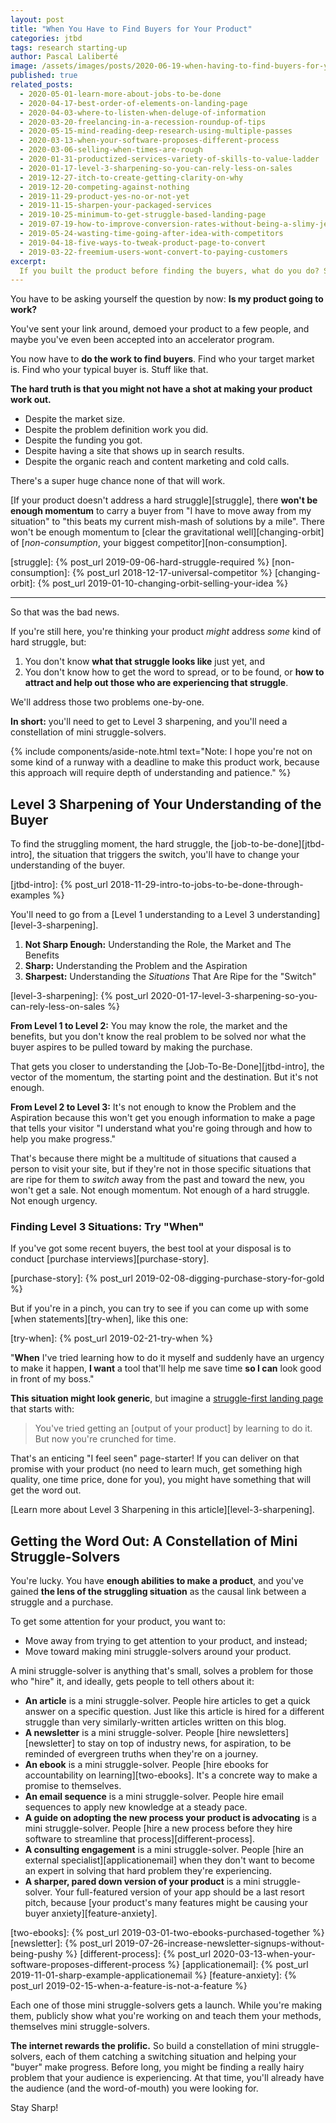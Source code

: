 ```yaml
---
layout: post
title: "When You Have to Find Buyers for Your Product"
categories: jtbd
tags: research starting-up
author: Pascal Laliberté
image: /assets/images/posts/2020-06-19-when-having-to-find-buyers-for-your-product.jpg
published: true
related_posts:
  - 2020-05-01-learn-more-about-jobs-to-be-done
  - 2020-04-17-best-order-of-elements-on-landing-page
  - 2020-04-03-where-to-listen-when-deluge-of-information
  - 2020-03-20-freelancing-in-a-recession-roundup-of-tips
  - 2020-05-15-mind-reading-deep-research-using-multiple-passes
  - 2020-03-13-when-your-software-proposes-different-process
  - 2020-03-06-selling-when-times-are-rough
  - 2020-01-31-productized-services-variety-of-skills-to-value-ladder
  - 2020-01-17-level-3-sharpening-so-you-can-rely-less-on-sales
  - 2019-12-27-itch-to-create-getting-clarity-on-why
  - 2019-12-20-competing-against-nothing
  - 2019-11-29-product-yes-no-or-not-yet
  - 2019-11-15-sharpen-your-packaged-services
  - 2019-10-25-minimum-to-get-struggle-based-landing-page
  - 2019-07-19-how-to-improve-conversion-rates-without-being-a-slimy-jerk
  - 2019-05-24-wasting-time-going-after-idea-with-competitors
  - 2019-04-18-five-ways-to-tweak-product-page-to-convert
  - 2019-03-22-freemium-users-wont-convert-to-paying-customers
excerpt:
  If you built the product before finding the buyers, what do you do? Sharpen your understanding of the buyer to a Level 3 (situations-based) and build a constellation of mini struggle-solvers around your main product.
---
```


You have to be asking yourself the question by now: **Is my product going to work?**

You've sent your link around, demoed your product to a few people, and maybe you've even been accepted into an accelerator program.

You now have to **do the work to find buyers**. Find who your target market is. Find who your typical buyer is. Stuff like that.

**The hard truth is that you might not have a shot at making your product work out.** 

* Despite the market size.
* Despite the problem definition work you did.
* Despite the funding you got.
* Despite having a site that shows up in search results.
* Despite the organic reach and content marketing and cold calls.

There's a super huge chance none of that will work.

[If your product doesn't address a hard struggle][struggle], there **won't be enough momentum** to carry a buyer from "I have to move away from my situation" to "this beats my current mish-mash of solutions by a mile". There won't be enough momentum to [clear the gravitational well][changing-orbit] of [_non-consumption_, your biggest competitor][non-consumption].

[struggle]: {% post_url 2019-09-06-hard-struggle-required %}
[non-consumption]: {% post_url 2018-12-17-universal-competitor %}
[changing-orbit]: {% post_url 2019-01-10-changing-orbit-selling-your-idea %}

---

So that was the bad news.

If you're still here, you're thinking your product _might_ address _some_ kind of hard struggle, but:

1. You don't know **what that struggle looks like** just yet, and 
2. You don't know how to get the word to spread, or to be found, or **how to attract and help out those who are experiencing that struggle**.

We'll address those two problems one-by-one.

**In short:** you'll need to get to Level 3 sharpening, and you'll need a constellation of mini struggle-solvers.

{% include components/aside-note.html text="Note: I hope you're not on some kind of a runway with a deadline to make this product work, because this approach will require depth of understanding and patience." %}

## Level 3 Sharpening of Your Understanding of the Buyer

To find the struggling moment, the hard struggle, the [job-to-be-done][jtbd-intro], the situation that triggers the switch, you'll have to change your understanding of the buyer.

[jtbd-intro]: {% post_url 2018-11-29-intro-to-jobs-to-be-done-through-examples %}

You'll need to go from a [Level 1 understanding to a Level 3 understanding][level-3-sharpening].

1. **Not Sharp Enough:** Understanding the Role, the Market and The Benefits
2. **Sharp:** Understanding the Problem and the Aspiration
3. **Sharpest:** Understanding the _Situations_ That Are Ripe for the "Switch"

[level-3-sharpening]: {% post_url 2020-01-17-level-3-sharpening-so-you-can-rely-less-on-sales %}

**From Level 1 to Level 2:** You may know the role, the market and the benefits, but you don't know the real problem to be solved nor what the buyer aspires to be pulled toward by making the purchase. 

That gets you closer to understanding the [Job-To-Be-Done][jtbd-intro], the vector of the momentum, the starting point and the destination. But it's not enough.

**From Level 2 to Level 3:** It's not enough to know the Problem and the Aspiration because this won't get you enough information to make a page that tells your visitor "I understand what you're going through and how to help you make progress."

That's because there might be a multitude of situations that caused a person to visit your site, but if they're not in those specific situations that are ripe for them to _switch_ away from the past and toward the new, you won't get a sale. Not enough momentum. Not enough of a hard struggle. Not enough urgency.

### Finding Level 3 Situations: Try "When"

If you've got some recent buyers, the best tool at your disposal is to conduct [purchase interviews][purchase-story].

[purchase-story]: {% post_url 2019-02-08-digging-purchase-story-for-gold %}

But if you're in a pinch, you can try to see if you can come up with some [when statements][try-when], like this one:

[try-when]: {% post_url 2019-02-21-try-when %}

"**When** I've tried learning how to do it myself and suddenly have an urgency to make it happen, **I want** a tool that'll help me save time **so I can** look good in front of my boss."

**This situation might look generic**, but imagine a [struggle-first landing page](/struggle-first) that starts with:

> You've tried getting an [output of your product] by learning to do it. But now you're crunched for time.

That's an enticing "I feel seen" page-starter! If you can deliver on that promise with your product (no need to learn much, get something high quality, one time price, done for you), you might have something that will get the word out.

[Learn more about Level 3 Sharpening in this article][level-3-sharpening].

## Getting the Word Out: A Constellation of Mini Struggle-Solvers

You're lucky. You have **enough abilities to make a product**, and you've gained **the lens of the struggling situation** as the causal link between a struggle and a purchase.

To get some attention for your product, you want to:

* Move away from trying to get attention to your product, and instead;
* Move toward making mini struggle-solvers around your product.

A mini struggle-solver is anything that's small, solves a problem for those who "hire" it, and ideally, gets people to tell others about it:

* **An article** is a mini struggle-solver. People hire articles to get a quick answer on a specific question. Just like this article is hired for a different struggle than very similarly-written articles written on this blog.
* **A newsletter** is a mini struggle-solver. People [hire newsletters][newsletter] to stay on top of industry news, for aspiration, to be reminded of evergreen truths when they're on a journey.
* **An ebook** is a mini struggle-solver. People [hire ebooks for accountability on learning][two-ebooks]. It's a concrete way to make a promise to themselves.
* **An email sequence** is a mini struggle-solver. People hire email sequences to apply new knowledge at a steady pace.
* **A guide on adopting the new process your product is advocating** is a mini struggle-solver. People [hire a new process before they hire software to streamline that process][different-process].
* **A consulting engagement** is a mini struggle-solver. People [hire an external specialist][applicationemail] when they don't want to become an expert in solving that hard problem they're experiencing.
* **A sharper, pared down version of your product** is a mini struggle-solver. Your full-featured version of your app should be a last resort pitch, because [your product's many features might be causing your buyer anxiety][feature-anxiety].

[two-ebooks]: {% post_url 2019-03-01-two-ebooks-purchased-together %}
[newsletter]: {% post_url 2019-07-26-increase-newsletter-signups-without-being-pushy %}
[different-process]: {% post_url 2020-03-13-when-your-software-proposes-different-process %}
[applicationemail]: {% post_url 2019-11-01-sharp-example-applicationemail %}
[feature-anxiety]: {% post_url 2019-02-15-when-a-feature-is-not-a-feature %}

Each one of those mini struggle-solvers gets a launch. While you're making them, publicly show what you're working on and teach them your methods, themselves mini struggle-solvers.

**The internet rewards the prolific.** So build a constellation of mini struggle-solvers, each of them catching a switching situation and helping your "buyer" make progress. Before long, you might be finding a really hairy problem that your audience is experiencing. At that time, you'll already have the audience (and the word-of-mouth) you were looking for.

Stay Sharp!
